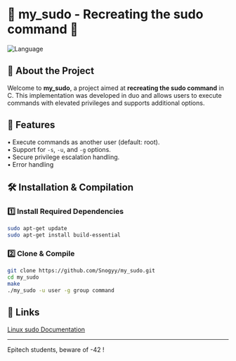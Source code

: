 # 🔐 my_sudo - Recreating the sudo command 👥

![Language](https://img.shields.io/badge/language-C-blue)

## 🎯 About the Project
Welcome to **my_sudo**, a project aimed at **recreating the sudo command** in C. This implementation was developed in duo and allows users to execute commands with elevated privileges and supports additional options.

## 🚀 Features
   • Execute commands as another user (default: root).  
   • Support for `-s`, `-u`, and `-g` options.  
   • Secure privilege escalation handling.  
   • Error handling

## 🛠️ Installation & Compilation

### 1️⃣ Install Required Dependencies
```bash
sudo apt-get update
sudo apt-get install build-essential
```

### 2️⃣ Clone & Compile
```bash
git clone https://github.com/Snogyy/my_sudo.git
cd my_sudo
make
./my_sudo -u user -g group command
```

## 🔗 Links
[Linux sudo Documentation](https://man7.org/linux/man-pages/man8/sudo.8.html)

---

Epitech students, beware of -42 !

